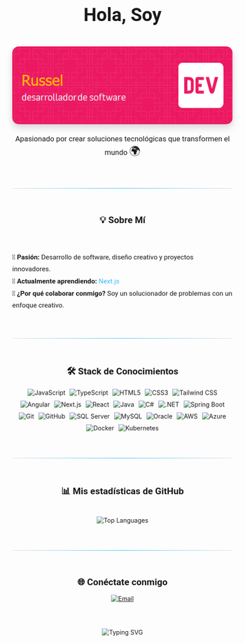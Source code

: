 <div align="center" style="margin: 60px 0;">
  <h1 style="font-family: 'Roboto', sans-serif; font-size: 3em; font-weight: 700;">
     Hola, Soy    
  </h1> 
  <img src="https://github.com/Corvussel/Corvussel/blob/main/github-header-image%20(1).png?raw=true" alt="Banner" style="max-height: 300px; width: auto; border-radius: 15px; box-shadow: 0 8px 16px rgba(0,0,0,0.15); margin-top: 20px;"> 
  <p style="font-family: 'Roboto', sans-serif; font-size: 1.2em; max-width: 600px; margin: 20px auto;">
     Apasionado por crear soluciones tecnológicas que transformen el mundo <span style="font-size: 1.5em;">🌍</span>
   </p>
</div>
 
<hr style="border: 0; height: 1px; background: linear-gradient(to right, #e0e0e0, #36BCF7, #e0e0e0);">

<div align="center" style="margin: 60px 0;">
  <h2 style="font-family: 'Roboto', sans-serif; font-weight: 600;">💡 Sobre Mí</h2>
</div>
<ul style="list-style: none; padding: 0; font-family: 'Roboto', sans-serif; font-size: 1.1em; line-height: 1.8;">
  <li>🎯 <strong>Pasión:</strong> Desarrollo de software, diseño creativo y proyectos innovadores.</li>
  <li>🌱 <strong>Actualmente aprendiendo:</strong> <span style="color: #36BCF7;">Next.js</span></li>
  <li>💬 <strong>¿Por qué colaborar conmigo?</strong> Soy un solucionador de problemas con un enfoque creativo.</li>
</ul>

<hr style="border: 0; height: 1px; background: linear-gradient(to right, #e0e0e0, #36BCF7, #e0e0e0); margin: 60px 0;">

<div align="center" style="margin: 60px 0;">
  <h2 style="font-family: 'Roboto', sans-serif; font-weight: 600;">🛠️ Stack de Conocimientos</h2>
  <div style="display: flex; justify-content: center; flex-wrap: wrap; gap: 10px; margin-top: 20px;">
    <!-- Frontend -->
    <img src="https://img.shields.io/badge/JavaScript-F7DF1E?style=for-the-badge&logo=javascript&logoColor=black" alt="JavaScript">
    <img src="https://img.shields.io/badge/TypeScript-3178C6?style=for-the-badge&logo=typescript&logoColor=white" alt="TypeScript">
    <img src="https://img.shields.io/badge/HTML5-E34F26?style=for-the-badge&logo=html5&logoColor=white" alt="HTML5">
    <img src="https://img.shields.io/badge/CSS3-1572B6?style=for-the-badge&logo=css3&logoColor=white" alt="CSS3">
    <img src="https://img.shields.io/badge/Tailwind_CSS-06B6D4?style=for-the-badge&logo=tailwind-css&logoColor=white" alt="Tailwind CSS">
    <img src="https://img.shields.io/badge/Angular-DD0031?style=for-the-badge&logo=angular&logoColor=white" alt="Angular">
    <img src="https://img.shields.io/badge/Next.js-000000?style=for-the-badge&logo=nextdotjs&logoColor=white" alt="Next.js">
    <img src="https://img.shields.io/badge/React-20232A?style=for-the-badge&logo=react&logoColor=61DAFB" alt="React">
   <!-- Backend -->
    <img src="https://img.shields.io/badge/Java-ED8B00?style=for-the-badge&logo=java&logoColor=white" alt="Java">
    <img src="https://img.shields.io/badge/C%23-239120?style=for-the-badge&logo=csharp&logoColor=white" alt="C#">
    <img src="https://img.shields.io/badge/.NET-512BD4?style=for-the-badge&logo=.net&logoColor=white" alt=".NET">
    <img src="https://img.shields.io/badge/Spring_Boot-6DB33F?style=for-the-badge&logo=spring-boot&logoColor=white" alt="Spring Boot">
    <!-- Control de Versiones -->
    <img src="https://img.shields.io/badge/Git-F05032?style=for-the-badge&logo=git&logoColor=white" alt="Git">
    <img src="https://img.shields.io/badge/GitHub-181717?style=for-the-badge&logo=github&logoColor=white" alt="GitHub">
    <!-- Bases de Datos -->
    <img src="https://img.shields.io/badge/SQL_Server-CC2927?style=for-the-badge&logo=Microsoft-SQL-Server&logoColor=white" alt="SQL Server">
    <img src="https://img.shields.io/badge/MySQL-4479A1?style=for-the-badge&logo=mysql&logoColor=white" alt="MySQL">
    <img src="https://img.shields.io/badge/Oracle-F80000?style=for-the-badge&logo=oracle&logoColor=white" alt="Oracle">

   <!-- Cloud & DevOps -->
   <img src="https://img.shields.io/badge/AWS-232F3E?style=for-the-badge&logo=amazon-aws&logoColor=white" alt="AWS">
   <img src="https://img.shields.io/badge/Azure-0078D4?style=for-the-badge&logo=microsoft-azure&logoColor=white" alt="Azure">
   <img src="https://img.shields.io/badge/Docker-2496ED?style=for-the-badge&logo=docker&logoColor=white" alt="Docker">
   <img src="https://img.shields.io/badge/Kubernetes-326CE5?style=for-the-badge&logo=kubernetes&logoColor=white" alt="Kubernetes">

  </div>
</div>

<hr style="border: 0; height: 1px; background: linear-gradient(to right, #e0e0e0, #36BCF7, #e0e0e0); margin: 60px 0;">

<div align="center" style="margin: 60px 0;">
  <h2 style="font-family: 'Roboto', sans-serif; font-weight: 600;">📊 Mis estadísticas de GitHub</h2>
  <img src="https://github-readme-stats.vercel.app/api/top-langs/?username=Corvussel&layout=compact&theme=tokyonight" alt="Top Languages" style="max-width: 90%; margin-top: 20px;">
</div>

<hr style="border: 0; height: 1px; background: linear-gradient(to right, #e0e0e0, #36BCF7, #e0e0e0); margin: 60px 0;">

<div align="center" style="margin: 60px 0;">
  <h2 style="font-family: 'Roboto', sans-serif; font-weight: 600;">🌐 Conéctate conmigo</h2>
  <a href="mailto:russelfloressolano900@gmail.com" style="margin: 0 10px;">
    <img src="https://img.shields.io/badge/Email-D14836?style=for-the-badge&logo=gmail&logoColor=white" alt="Email">
  </a>
</div>

<div align="center" style="margin: 60px 0;">
  <img src="https://readme-typing-svg.herokuapp.com?font=Fira+Code&size=22&pause=1000&color=36BCF7&width=435&lines=🌟+Transformando+ideas+en+código+🌟;💻+Desarrollo+tecnológico+con+propósito+💻;🚀+Innovación+y+creatividad+🚀;" alt="Typing SVG">
</div>
